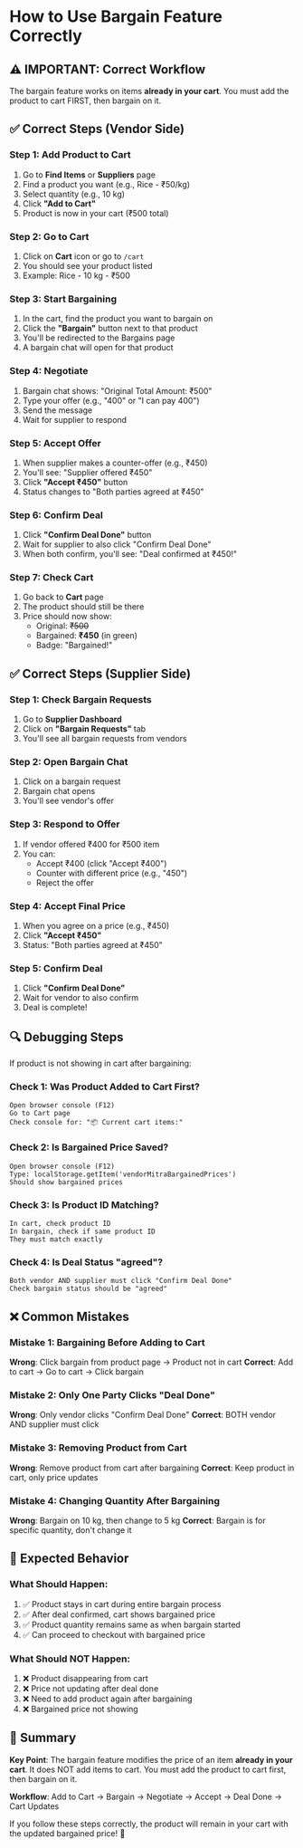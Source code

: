# How to Use Bargain Feature Correctly

## ⚠️ IMPORTANT: Correct Workflow

The bargain feature works on items **already in your cart**. You must add the product to cart FIRST, then bargain on it.

## ✅ Correct Steps (Vendor Side)

### Step 1: Add Product to Cart
1. Go to **Find Items** or **Suppliers** page
2. Find a product you want (e.g., Rice - ₹50/kg)
3. Select quantity (e.g., 10 kg)
4. Click **"Add to Cart"**
5. Product is now in your cart (₹500 total)

### Step 2: Go to Cart
1. Click on **Cart** icon or go to `/cart`
2. You should see your product listed
3. Example: Rice - 10 kg - ₹500

### Step 3: Start Bargaining
1. In the cart, find the product you want to bargain on
2. Click the **"Bargain"** button next to that product
3. You'll be redirected to the Bargains page
4. A bargain chat will open for that product

### Step 4: Negotiate
1. Bargain chat shows: "Original Total Amount: ₹500"
2. Type your offer (e.g., "400" or "I can pay 400")
3. Send the message
4. Wait for supplier to respond

### Step 5: Accept Offer
1. When supplier makes a counter-offer (e.g., ₹450)
2. You'll see: "Supplier offered ₹450"
3. Click **"Accept ₹450"** button
4. Status changes to "Both parties agreed at ₹450"

### Step 6: Confirm Deal
1. Click **"Confirm Deal Done"** button
2. Wait for supplier to also click "Confirm Deal Done"
3. When both confirm, you'll see: "Deal confirmed at ₹450!"

### Step 7: Check Cart
1. Go back to **Cart** page
2. The product should still be there
3. Price should now show:
   - Original: ~~₹500~~
   - Bargained: **₹450** (in green)
   - Badge: "Bargained!"

## ✅ Correct Steps (Supplier Side)

### Step 1: Check Bargain Requests
1. Go to **Supplier Dashboard**
2. Click on **"Bargain Requests"** tab
3. You'll see all bargain requests from vendors

### Step 2: Open Bargain Chat
1. Click on a bargain request
2. Bargain chat opens
3. You'll see vendor's offer

### Step 3: Respond to Offer
1. If vendor offered ₹400 for ₹500 item
2. You can:
   - Accept ₹400 (click "Accept ₹400")
   - Counter with different price (e.g., "450")
   - Reject the offer

### Step 4: Accept Final Price
1. When you agree on a price (e.g., ₹450)
2. Click **"Accept ₹450"**
3. Status: "Both parties agreed at ₹450"

### Step 5: Confirm Deal
1. Click **"Confirm Deal Done"**
2. Wait for vendor to also confirm
3. Deal is complete!

## 🔍 Debugging Steps

If product is not showing in cart after bargaining:

### Check 1: Was Product Added to Cart First?
```
Open browser console (F12)
Go to Cart page
Check console for: "📦 Current cart items:"
```

### Check 2: Is Bargained Price Saved?
```
Open browser console (F12)
Type: localStorage.getItem('vendorMitraBargainedPrices')
Should show bargained prices
```

### Check 3: Is Product ID Matching?
```
In cart, check product ID
In bargain, check if same product ID
They must match exactly
```

### Check 4: Is Deal Status "agreed"?
```
Both vendor AND supplier must click "Confirm Deal Done"
Check bargain status should be "agreed"
```

## ❌ Common Mistakes

### Mistake 1: Bargaining Before Adding to Cart
**Wrong**: Click bargain from product page → Product not in cart
**Correct**: Add to cart → Go to cart → Click bargain

### Mistake 2: Only One Party Clicks "Deal Done"
**Wrong**: Only vendor clicks "Confirm Deal Done"
**Correct**: BOTH vendor AND supplier must click

### Mistake 3: Removing Product from Cart
**Wrong**: Remove product from cart after bargaining
**Correct**: Keep product in cart, only price updates

### Mistake 4: Changing Quantity After Bargaining
**Wrong**: Bargain on 10 kg, then change to 5 kg
**Correct**: Bargain is for specific quantity, don't change it

## 🎯 Expected Behavior

### What Should Happen:
1. ✅ Product stays in cart during entire bargain process
2. ✅ After deal confirmed, cart shows bargained price
3. ✅ Product quantity remains same as when bargain started
4. ✅ Can proceed to checkout with bargained price

### What Should NOT Happen:
1. ❌ Product disappearing from cart
2. ❌ Price not updating after deal done
3. ❌ Need to add product again after bargaining
4. ❌ Bargained price not showing

## 📝 Summary

**Key Point**: The bargain feature modifies the price of an item **already in your cart**. It does NOT add items to cart. You must add the product to cart first, then bargain on it.

**Workflow**: Add to Cart → Bargain → Negotiate → Accept → Deal Done → Cart Updates

If you follow these steps correctly, the product will remain in your cart with the updated bargained price! 🎉
